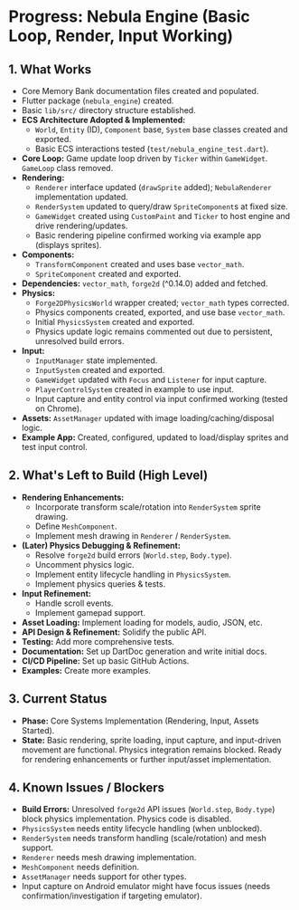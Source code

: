 # Progress: Nebula Engine (Basic Loop, Render, Input Working)

## 1. What Works

*   Core Memory Bank documentation files created and populated.
*   Flutter package (`nebula_engine`) created.
*   Basic `lib/src/` directory structure established.
*   **ECS Architecture Adopted & Implemented:**
    *   `World`, `Entity` (ID), `Component` base, `System` base classes created and exported.
    *   Basic ECS interactions tested (`test/nebula_engine_test.dart`).
*   **Core Loop:** Game update loop driven by `Ticker` within `GameWidget`. `GameLoop` class removed.
*   **Rendering:**
    *   `Renderer` interface updated (`drawSprite` added); `NebulaRenderer` implementation updated.
    *   `RenderSystem` updated to query/draw `SpriteComponent`s at fixed size.
    *   `GameWidget` created using `CustomPaint` and `Ticker` to host engine and drive rendering/updates.
    *   Basic rendering pipeline confirmed working via example app (displays sprites).
*   **Components:**
    *   `TransformComponent` created and uses base `vector_math`.
    *   `SpriteComponent` created and exported.
*   **Dependencies:** `vector_math`, `forge2d` (^0.14.0) added and fetched.
*   **Physics:**
    *   `Forge2DPhysicsWorld` wrapper created; `vector_math` types corrected.
    *   Physics components created, exported, and use base `vector_math`.
    *   Initial `PhysicsSystem` created and exported.
    *   Physics update logic remains commented out due to persistent, unresolved build errors.
*   **Input:**
    *   `InputManager` state implemented.
    *   `InputSystem` created and exported.
    *   `GameWidget` updated with `Focus` and `Listener` for input capture.
    *   `PlayerControlSystem` created in example to use input.
    *   Input capture and entity control via input confirmed working (tested on Chrome).
*   **Assets:** `AssetManager` updated with image loading/caching/disposal logic.
*   **Example App:** Created, configured, updated to load/display sprites and test input control.

## 2. What's Left to Build (High Level)

*   **Rendering Enhancements:**
    *   Incorporate transform scale/rotation into `RenderSystem` sprite drawing.
    *   Define `MeshComponent`.
    *   Implement mesh drawing in `Renderer` / `RenderSystem`.
*   **(Later) Physics Debugging & Refinement:**
    *   Resolve `forge2d` build errors (`World.step`, `Body.type`).
    *   Uncomment physics logic.
    *   Implement entity lifecycle handling in `PhysicsSystem`.
    *   Implement physics queries & tests.
*   **Input Refinement:**
    *   Handle scroll events.
    *   Implement gamepad support.
*   **Asset Loading:** Implement loading for models, audio, JSON, etc.
*   **API Design & Refinement:** Solidify the public API.
*   **Testing:** Add more comprehensive tests.
*   **Documentation:** Set up DartDoc generation and write initial docs.
*   **CI/CD Pipeline:** Set up basic GitHub Actions.
*   **Examples:** Create more examples.

## 3. Current Status

*   **Phase:** Core Systems Implementation (Rendering, Input, Assets Started).
*   **State:** Basic rendering, sprite loading, input capture, and input-driven movement are functional. Physics integration remains blocked. Ready for rendering enhancements or further input/asset implementation.

## 4. Known Issues / Blockers

*   **Build Errors:** Unresolved `forge2d` API issues (`World.step`, `Body.type`) block physics implementation. Physics code is disabled.
*   `PhysicsSystem` needs entity lifecycle handling (when unblocked).
*   `RenderSystem` needs transform handling (scale/rotation) and mesh support.
*   `Renderer` needs mesh drawing implementation.
*   `MeshComponent` needs definition.
*   `AssetManager` needs support for other types.
*   Input capture on Android emulator might have focus issues (needs confirmation/investigation if targeting emulator).